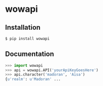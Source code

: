 wowapi
======

Installation
------------

```bash
$ pip install wowapi
```

Documentation
-------------

```python
>>> import wowapi
>>> api = wowapi.API('yourApiKeyGoesHere')
>>> api.character('madoran', 'Aisa')
{u'realm': u'Madoran' ...
```
